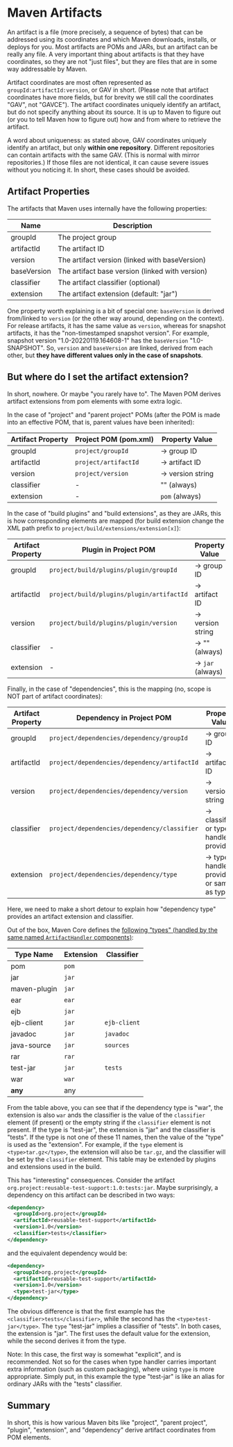 # Maven Artifacts

<!--
Licensed to the Apache Software Foundation (ASF) under one
or more contributor license agreements.  See the NOTICE file
distributed with this work for additional information
regarding copyright ownership.  The ASF licenses this file
to you under the Apache License, Version 2.0 (the
"License"); you may not use this file except in compliance
with the License.  You may obtain a copy of the License at

http://www.apache.org/licenses/LICENSE-2.0

Unless required by applicable law or agreed to in writing,
software distributed under the License is distributed on an
"AS IS" BASIS, WITHOUT WARRANTIES OR CONDITIONS OF ANY
KIND, either express or implied.  See the License for the
specific language governing permissions and limitations
under the License.
-->

An artifact is a file (more precisely, a sequence of bytes) that can be addressed using its coordinates
and which Maven downloads, installs, or deploys for you. Most artifacts are POMs and JARs, but
an artifact can be really any file. A very important thing about artifacts is that they have coordinates,
so they are not "just files", but they are files that are in some way addressable by Maven.

Artifact coordinates are most often represented as `groupId:artifactId:version`, or GAV in short.
(Please note that artifact coordinates have more fields, but for brevity we still call the
coordinates "GAV", not "GAVCE"). The artifact coordinates uniquely identify an artifact,
but do not specify anything about its source. It is up to Maven to figure out (or you to tell Maven
how to figure out) how and from where to retrieve the artifact.

A word about uniqueness: as stated above, GAV coordinates uniquely identify an artifact, but only **within one repository**.
Different repositories can contain artifacts with the same GAV. (This is normal with
mirror repositories.) If those files are not identical, it can cause severe
issues without you noticing it. In short, these cases should be avoided.

## Artifact Properties

The artifacts that Maven uses internally have the following properties:

|    Name     |                   Description                   |
|-------------|-------------------------------------------------|
| groupId     | The project group                               |
| artifactId  | The artifact ID                                 |
| version     | The artifact version (linked with baseVersion)  |
| baseVersion | The artifact base version (linked with version) |
| classifier  | The artifact classifier (optional)              |
| extension   | The artifact extension (default: "jar")         |

One property worth explaining is a bit of special one: `baseVersion` is derived from/linked to
`version` (or the other way around, depending on the context). For release artifacts, it has the same value as
`version`, whereas for snapshot artifacts, it has the "non-timestamped snapshot version". For example,
snapshot version "1.0-20220119.164608-1" has the `baseVersion` "1.0-SNAPSHOT".
So, `version` and `baseVersion` are linked, derived from each other, but **they have different values only in the
case of snapshots**.

## But where do I set the artifact extension?

In short, nowhere. Or maybe "you rarely have to". The Maven POM
derives artifact extensions from pom elements with some extra logic.

In the case of "project" and "parent project" POMs
(after the POM is made into an effective POM, that is, parent values have been inherited):

| Artifact Property | Project POM (pom.xml) |  Property Value   |
|-------------------|-----------------------|-------------------|
| groupId           | `project/groupId`     | -> group ID       |
| artifactId        | `project/artifactId`  | -> artifact ID    |
| version           | `project/version`     | -> version string |
| classifier        | -                     | "" (always)       |
| extension         | -                     | `pom` (always)    |

In the case of "build plugins" and "build extensions", as they are JARs, this is how corresponding elements are mapped
(for build extension change the XML path prefix to `project/build/extensions/extension[x]`):

| Artifact Property |           Plugin in Project POM           |  Property Value   |
|-------------------|-------------------------------------------|-------------------|
| groupId           | `project/build/plugins/plugin/groupId`    | -> group ID       |
| artifactId        | `project/build/plugins/plugin/artifactId` | -> artifact ID    |
| version           | `project/build/plugins/plugin/version`    | -> version string |
| classifier        | -                                         | -> "" (always)    |
| extension         | -                                         | -> `jar` (always) |

Finally, in the case of "dependencies", this is the mapping (no, scope is NOT part of artifact coordinates):

| Artifact Property |          Dependency in Project POM           |              Property Value               |
|-------------------|----------------------------------------------|-------------------------------------------|
| groupId           | `project/dependencies/dependency/groupId`    | -> group ID                               |
| artifactId        | `project/dependencies/dependency/artifactId` | -> artifact ID                            |
| version           | `project/dependencies/dependency/version`    | -> version string                         |
| classifier        | `project/dependencies/dependency/classifier` | -> classifier, or type handler provided   |
| extension         | `project/dependencies/dependency/type`       | -> type handler provided, or same as type |

Here, we need to make a short detour to explain how "dependency type"
provides an artifact extension and classifier.

Out of the box, Maven Core defines the [following "types" (handled by the same named `ArtifactHandler` components)](/ref/current/maven-core/artifact-handlers.html):

|  Type Name   | Extension |  Classifier  |
|--------------|-----------|--------------|
| pom          | `pom`     |              |
| jar          | `jar`     |              |
| maven-plugin | `jar`     |              |
| ear          | `ear`     |              |
| ejb          | `jar`     |              |
| ejb-client   | `jar`     | `ejb-client` |
| javadoc      | `jar`     | `javadoc`    |
| java-source  | `jar`     | `sources`    |
| rar          | `rar`     |              |
| test-jar     | `jar`     | `tests`      |
| war          | `war`     |              |
| **any**      | any       |              |

From the table above, you can see that if the dependency type is "war",
the extension is also `war` ands the classifier is the value of the
`classifier` element (if present) or the empty string if the `classifier` element
is not present. If the type is "test-jar", the extension is
"jar" and the classifier is "tests". If the type is not one of these 11 names, then the
value of the "type" is used as the "extension". For example, if the `type` element
is `<type>tar.gz</type>`, the extension will also be `tar.gz`, and the classifier will
be set by the `classifier` element. This
table may be extended by plugins and extensions used in the build.

<!-- TODO what if an explicit classifier element conflicts with the
classifier inferred from the type? Which wins? -->

This has "interesting" consequences. Consider the artifact
`org.project:reusable-test-support:1.0:tests:jar`. Maybe surprisingly,
a dependency on this artifact can be described in two ways:

```xml
<dependency>
  <groupId>org.project</groupId>
  <artifactId>reusable-test-support</artifactId>
  <version>1.0</version>
  <classifier>tests</classifier>
</dependency>
```

and the equivalent dependency would be:

```xml
<dependency>
  <groupId>org.project</groupId>
  <artifactId>reusable-test-support</artifactId>
  <version>1.0</version>
  <type>test-jar</type>
</dependency>
```

The obvious difference is that the first example has the `<classifier>tests</classifier>`,
while the second has the `<type>test-jar</type>`. The `type` "test-jar"
implies a classifier of "tests". In both cases, the extension is "jar".
The first uses the default value for the extension, while the second
derives it from the type.

Note: In this case, the first way is somewhat "explicit", and is
recommended. Not so for the cases when type handler carries important
extra information (such as custom packaging), where using `type` is more
appropriate. Simply put, in this example the type "test-jar" is like an
alias for ordinary JARs with the "tests" classifier.

## Summary

In short, this is how various Maven bits like "project", "parent
project", "plugin", "extension", and "dependency" derive artifact
coordinates from POM elements.
